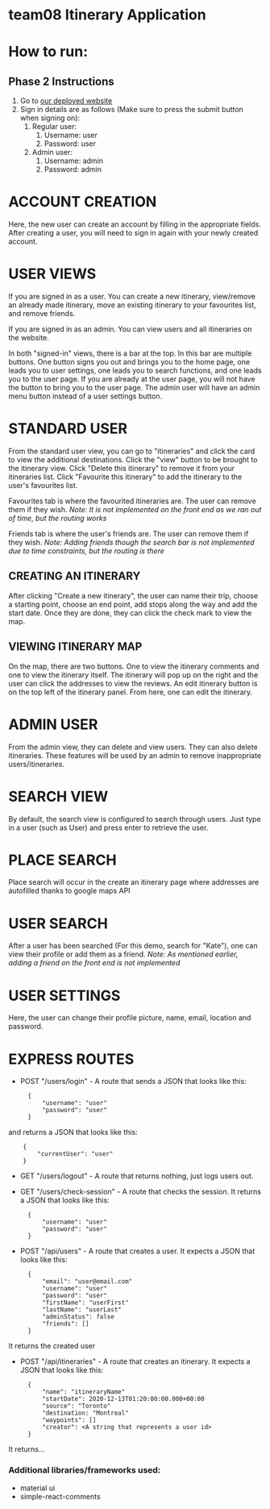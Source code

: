 # team08 Itinerary Application

# How to run:
        
## Phase 2 Instructions
1. Go to [our deployed website](https://calm-citadel-31828.herokuapp.com)
1. Sign in details are as follows (Make sure to press the submit button when signing on):
    1. Regular user: 
        1. Username: user
        1. Password: user
    1. Admin user:
        1. Username: admin
        1. Password: admin
        
# ACCOUNT CREATION

Here, the new user can create an account by filling in the appropriate fields. After creating a user, you will need to sign in again with your newly created account.
        
# USER VIEWS

If you are signed in as a user. You can create a new itinerary, view/remove an already made itinerary, move an existing itinerary to your favourites list, and remove friends.

If you are signed in as an admin. You can view users and all itineraries on the website.

In both "signed-in" views, there is a bar at the top. In this bar are multiple buttons. One button signs you out and brings you to the home page, one leads you to user settings, one leads you to search functions, and one leads you to the user page. If you are already at the user page, you will not have the button to bring you to the user page. The admin user will have an admin menu button instead of a user settings button. 

# STANDARD USER

From the standard user view, you can go to "itineraries" and click the card to view the additional destinations. Click the "view" button to be brought to the itinerary view. Click "Delete this itinerary" to remove it from your itineraries list. Click "Favourite this itinerary" to add the itinerary to the user's favourites list.

Favourites tab is where the favourited itineraries are. The user can remove them if they wish. *Note: It is not implemented on the front end as we ran out of time, but the routing works*

Friends tab is where the user's friends are. The user can remove them if they wish. *Note: Adding friends though the search bar is not implemented due to time constraints, but the routing is there*

## CREATING AN ITINERARY

After clicking "Create a new itinerary", the user can name their trip, choose a starting point, choose an end point, add stops along the way and add the start date. Once they are done, they can click the check mark to view the map. 

## VIEWING ITINERARY MAP

On the map, there are two buttons. One to view the itinerary comments and one to view the itinerary itself. The itinerary will pop up on the right and the user can click the addresses to view the reviews. An edit itinerary button is on the top left of the itinerary panel. From here, one can edit the itinerary.

# ADMIN USER

From the admin view, they can delete and view users. They can also delete itineraries. These features will be used by an admin to remove inappropriate users/itineraries.

# SEARCH VIEW

By default, the search view is configured to search through users. Just type in a user (such as User) and press enter to retrieve the user.

# PLACE SEARCH

Place search will occur in the create an itinerary page where addresses are autofilled thanks to google maps API

# USER SEARCH

After a user has been searched (For this demo, search for "Kate"), one can view their profile or add them as a friend. *Note: As mentioned earlier, adding a friend on the front end is not implemented*

# USER SETTINGS

Here, the user can change their profile picture, name, email, location and password.

# EXPRESS ROUTES
* POST "/users/login" - A route that sends a JSON that looks like this:

        {
            "username": "user"
            "password": "user"
        }
        
and returns a JSON that looks like this:

        {
            "currentUser": "user"
        }

  
* GET "/users/logout" - A route that returns nothing, just logs users out.
        
* GET "/users/check-session" - A route that checks the session. It returns a JSON that looks like this:

        {
            "username": "user"
            "password": "user"
        }

* POST "/api/users" - A route that creates a user. It expects a JSON that looks like this:

        {
            "email": "user@email.com"
            "username": "user"
            "password": "user"
            "firstName": "userFirst"
            "lastName": "userLast"
            "adminStatus": false
            "friends": []
        }
It returns the created user

* POST "/api/itineraries" - A route that creates an itinerary. It expects a JSON that looks like this:

        {
            "name": "itineraryName"
            "startDate": 2020-12-13T01:20:00:00.000+00:00
            "source": "Toronto"
            "destination: "Montreal"
            "waypoints": []
            "creator": <A string that represents a user id>
        }
   
It returns...

### Additional libraries/frameworks used: 
- material ui
- simple-react-comments
